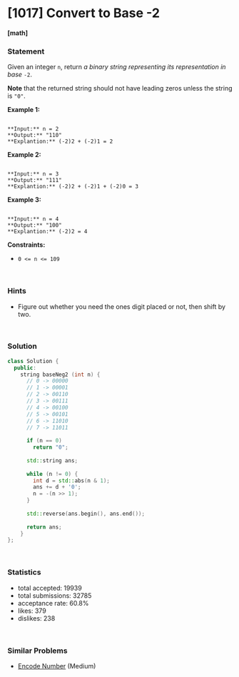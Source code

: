 # [1017] Convert to Base -2

**[math]**

### Statement

Given an integer `n`, return *a binary string representing its representation in base* `-2`.

**Note** that the returned string should not have leading zeros unless the string is `"0"`.


**Example 1:**

```

**Input:** n = 2
**Output:** "110"
**Explantion:** (-2)2 + (-2)1 = 2

```

**Example 2:**

```

**Input:** n = 3
**Output:** "111"
**Explantion:** (-2)2 + (-2)1 + (-2)0 = 3

```

**Example 3:**

```

**Input:** n = 4
**Output:** "100"
**Explantion:** (-2)2 = 4

```

**Constraints:**
* `0 <= n <= 109`


<br>

### Hints

- Figure out whether you need the ones digit placed or not, then shift by two.

<br>

### Solution

```cpp
class Solution {
  public:
    string baseNeg2 (int n) {
      // 0 -> 00000
      // 1 -> 00001
      // 2 -> 00110
      // 3 -> 00111
      // 4 -> 00100
      // 5 -> 00101
      // 6 -> 11010
      // 7 -> 11011
      
      if (n == 0)
        return "0";
      
      std::string ans;
      
      while (n != 0) {
        int d = std::abs(n & 1);
        ans += d + '0';
        n = -(n >> 1);
      }
      
      std::reverse(ans.begin(), ans.end());
      
      return ans;
    }
};
```

<br>

### Statistics

- total accepted: 19939
- total submissions: 32785
- acceptance rate: 60.8%
- likes: 379
- dislikes: 238

<br>

### Similar Problems

- [Encode Number](https://leetcode.com/problems/encode-number) (Medium)
